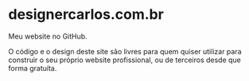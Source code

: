 # designercarlos.com.br

Meu website no GitHub.

O código e o design deste site são livres para quem quiser utilizar para construir o seu próprio website profissional, ou de terceiros desde que forma gratuíta.
